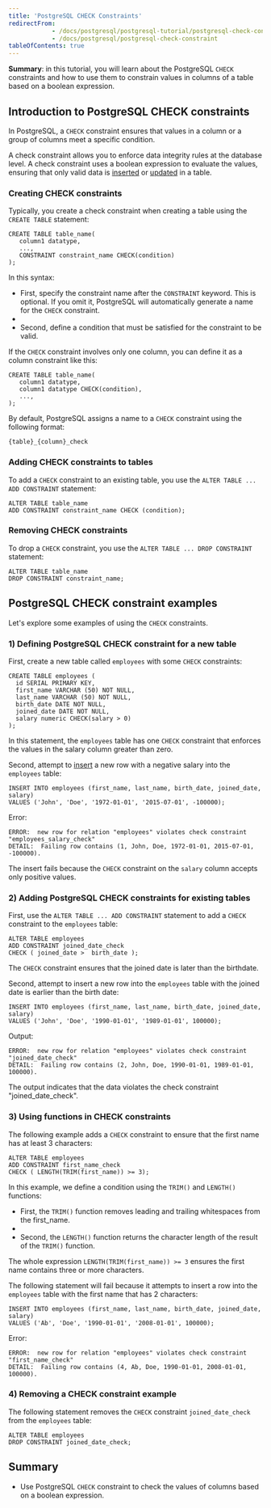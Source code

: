 ```yaml
---
title: 'PostgreSQL CHECK Constraints'
redirectFrom: 
            - /docs/postgresql/postgresql-tutorial/postgresql-check-constraint
            - /docs/postgresql/postgresql-check-constraint
tableOfContents: true
---
```



**Summary**: in this tutorial, you will learn about the PostgreSQL `CHECK` constraints and how to use them to constrain values in columns of a table based on a boolean expression.

## Introduction to PostgreSQL CHECK constraints

In PostgreSQL, a `CHECK` constraint ensures that values in a column or a group of columns meet a specific condition.

A check constraint allows you to enforce data integrity rules at the database level. A check constraint uses a boolean expression to evaluate the values, ensuring that only valid data is [inserted](/docs/postgresql/postgresql-insert) or [updated](https://www.postgresqltutorial.com/postgresql-tutorial/postgresql-update) in a table.

### Creating CHECK constraints

Typically, you create a check constraint when creating a table using the `CREATE TABLE` statement:

```
CREATE TABLE table_name(
   column1 datatype,
   ...,
   CONSTRAINT constraint_name CHECK(condition)
);
```

In this syntax:

- First, specify the constraint name after the `CONSTRAINT` keyword. This is optional. If you omit it, PostgreSQL will automatically generate a name for the `CHECK` constraint.
-
- Second, define a condition that must be satisfied for the constraint to be valid.

If the `CHECK` constraint involves only one column, you can define it as a column constraint like this:

```
CREATE TABLE table_name(
   column1 datatype,
   column1 datatype CHECK(condition),
   ...,
);
```

By default, PostgreSQL assigns a name to a `CHECK` constraint using the following format:

```
{table}_{column}_check
```

### Adding CHECK constraints to tables

To add a `CHECK` constraint to an existing table, you use the `ALTER TABLE ... ADD CONSTRAINT` statement:

```
ALTER TABLE table_name
ADD CONSTRAINT constraint_name CHECK (condition);
```

### Removing CHECK constraints

To drop a `CHECK` constraint, you use the `ALTER TABLE ... DROP CONSTRAINT` statement:

```
ALTER TABLE table_name
DROP CONSTRAINT constraint_name;
```

## PostgreSQL CHECK constraint examples

Let's explore some examples of using the `CHECK` constraints.

### 1) Defining PostgreSQL CHECK constraint for a new table

First, create a new table called `employees` with some `CHECK` constraints:

```
CREATE TABLE employees (
  id SERIAL PRIMARY KEY,
  first_name VARCHAR (50) NOT NULL,
  last_name VARCHAR (50) NOT NULL,
  birth_date DATE NOT NULL,
  joined_date DATE NOT NULL,
  salary numeric CHECK(salary > 0)
);
```

In this statement, the `employees` table has one `CHECK` constraint that enforces the values in the salary column greater than zero.

Second, attempt to [insert](/docs/postgresql/postgresql-insert) a new row with a negative salary into the `employees` table:

```
INSERT INTO employees (first_name, last_name, birth_date, joined_date, salary)
VALUES ('John', 'Doe', '1972-01-01', '2015-07-01', -100000);
```

Error:

```
ERROR:  new row for relation "employees" violates check constraint "employees_salary_check"
DETAIL:  Failing row contains (1, John, Doe, 1972-01-01, 2015-07-01, -100000).
```

The insert fails because the `CHECK` constraint on the `salary` column accepts only positive values.

### 2) Adding PostgreSQL CHECK constraints for existing tables

First, use the `ALTER TABLE ... ADD CONSTRAINT` statement to add a `CHECK` constraint to the `employees` table:

```
ALTER TABLE employees
ADD CONSTRAINT joined_date_check
CHECK ( joined_date >  birth_date );
```

The `CHECK` constraint ensures that the joined date is later than the birthdate.

Second, attempt to insert a new row into the `employees` table with the joined date is earlier than the birth date:

```
INSERT INTO employees (first_name, last_name, birth_date, joined_date, salary)
VALUES ('John', 'Doe', '1990-01-01', '1989-01-01', 100000);
```

Output:

```
ERROR:  new row for relation "employees" violates check constraint "joined_date_check"
DETAIL:  Failing row contains (2, John, Doe, 1990-01-01, 1989-01-01, 100000).
```

The output indicates that the data violates the check constraint "joined_date_check".

### 3) Using functions in CHECK constraints

The following example adds a `CHECK` constraint to ensure that the first name has at least 3 characters:

```
ALTER TABLE employees
ADD CONSTRAINT first_name_check
CHECK ( LENGTH(TRIM(first_name)) >= 3);
```

In this example, we define a condition using the `TRIM()` and `LENGTH()` functions:

- First, the `TRIM()` function removes leading and trailing whitespaces from the first_name.
-
- Second, the `LENGTH()` function returns the character length of the result of the `TRIM()` function.

The whole expression `LENGTH(TRIM(first_name)) >= 3` ensures the first name contains three or more characters.

The following statement will fail because it attempts to insert a row into the `employees` table with the first name that has 2 characters:

```
INSERT INTO employees (first_name, last_name, birth_date, joined_date, salary)
VALUES ('Ab', 'Doe', '1990-01-01', '2008-01-01', 100000);
```

Error:

```
ERROR:  new row for relation "employees" violates check constraint "first_name_check"
DETAIL:  Failing row contains (4, Ab, Doe, 1990-01-01, 2008-01-01, 100000).
```

### 4) Removing a CHECK constraint example

The following statement removes the `CHECK` constraint `joined_date_check` from the `employees` table:

```
ALTER TABLE employees
DROP CONSTRAINT joined_date_check;
```

## Summary

- Use PostgreSQL `CHECK` constraint to check the values of columns based on a boolean expression.
